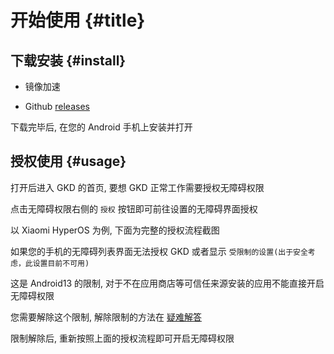 # 开始使用 {#title}

## 下载安装 {#install}

- 镜像加速 <ClientOnly><ApkDownloadButton /></ClientOnly>

- Github [releases](https://github.com/gkd-kit/gkd/releases/latest)

下载完毕后, 在您的 Android 手机上安装并打开

## 授权使用 {#usage}

打开后进入 GKD 的首页, 要想 GKD 正常工作需要授权无障碍权限

点击无障碍权限右侧的 `授权` 按钮即可前往设置的无障碍界面授权

以 Xiaomi HyperOS 为例, 下面为完整的授权流程截图

<ImageTable :images="[['0001.png','0002.png','0003.png','0004.png'], ['0005.png','0006.png','0007.png','0008.png']]" />

如果您的手机的无障碍列表界面无法授权 GKD 或者显示 `受限制的设置(出于安全考虑，此设置目前不可用)`

这是 Android13 的限制, 对于不在应用商店等可信任来源安装的应用不能直接开启无障碍权限

您需要解除这个限制, 解除限制的方法在 [疑难解答](/guide/faq)

限制解除后, 重新按照上面的授权流程即可开启无障碍权限
